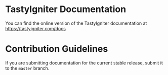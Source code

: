 # TastyIgniter Documentation

You can find the online version of the TastyIgniter documentation at https://tastyigniter.com/docs

# Contribution Guidelines

If you are submitting documentation for the current stable release, submit it to the `master` branch.